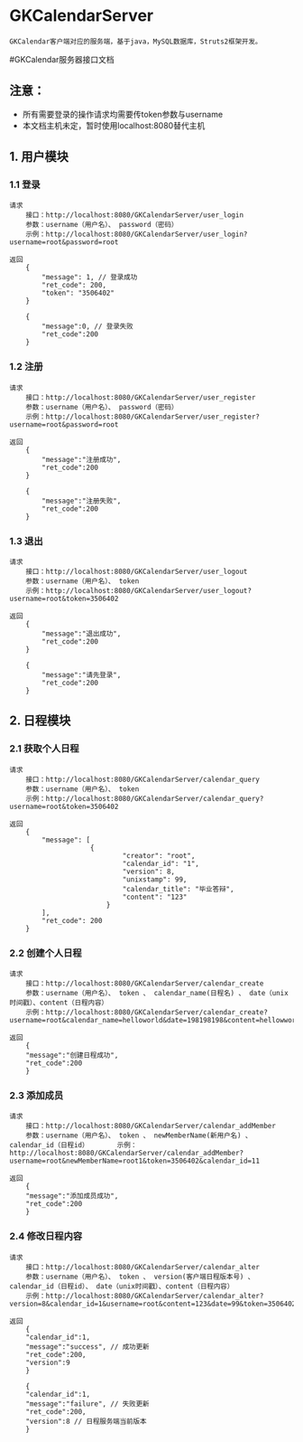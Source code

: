 # GKCalendarServer
	GKCalendar客户端对应的服务端，基于java，MySQL数据库，Struts2框架开发。



#GKCalendar服务器接口文档
## 注意：
* 所有需要登录的操作请求均需要传token参数与username
* 本文档主机未定，暂时使用localhost:8080替代主机


## 1. 用户模块

### 1.1 登录
	请求
		接口：http://localhost:8080/GKCalendarServer/user_login
		参数：username（用户名）、 password（密码）
		示例：http://localhost:8080/GKCalendarServer/user_login?username=root&password=root
	
	返回
		{
    		"message": 1, // 登录成功
    		"ret_code": 200,
    		"token": "3506402"
		}
		
		{
			"message":0, // 登录失败
			"ret_code":200
		}
		
### 1.2 注册
	请求
		接口：http://localhost:8080/GKCalendarServer/user_register
		参数：username（用户名）、 password（密码）
		示例：http://localhost:8080/GKCalendarServer/user_register?username=root&password=root
	
	返回
		{
			"message":"注册成功", 
			"ret_code":200
		}
		
		{
			"message":"注册失败", 
			"ret_code":200
		}
### 1.3 退出	
	请求
		接口：http://localhost:8080/GKCalendarServer/user_logout
		参数：username（用户名）、 token
		示例：http://localhost:8080/GKCalendarServer/user_logout?username=root&token=3506402
	
	返回
		{
			"message":"退出成功", 
			"ret_code":200
		}
		
		{
			"message":"请先登录", 
			"ret_code":200
		}

## 2. 日程模块

### 2.1 获取个人日程
	请求
		接口：http://localhost:8080/GKCalendarServer/calendar_query
		参数：username（用户名）、 token
		示例：http://localhost:8080/GKCalendarServer/calendar_query?username=root&token=3506402
	
	返回
		{
    		"message": [
       					{
            					"creator": "root",
            					"calendar_id": "1",
            					"version": 8,
            					"unixstamp": 99,
            					"calendar_title": "毕业答辩",
            					"content": "123"
     			 			}
    		],
    		"ret_code": 200
		}
		
### 2.2 创建个人日程
	请求
		接口：http://localhost:8080/GKCalendarServer/calendar_create
		参数：username（用户名）、 token 、 calendar_name(日程名) 、 date（unix时间戳）、content（日程内容）
		示例：http://localhost:8080/GKCalendarServer/calendar_create?username=root&calendar_name=helloworld&date=198198198&content=hellowworld!&token=3506402
	
	返回
		{
		"message":"创建日程成功",
		"ret_code":200
		}
		
### 2.3 添加成员
	请求
		接口：http://localhost:8080/GKCalendarServer/calendar_addMember
		参数：username（用户名）、 token 、 newMemberName(新用户名) 、 calendar_id（日程id）		示例：http://localhost:8080/GKCalendarServer/calendar_addMember?username=root&newMemberName=root1&token=3506402&calendar_id=11
	
	返回
		{
		"message":"添加成员成功",
		"ret_code":200
		}
		
### 2.4 修改日程内容
	请求
		接口：http://localhost:8080/GKCalendarServer/calendar_alter
		参数：username（用户名）、 token 、 version(客户端日程版本号) 、 calendar_id（日程id）、 date（unix时间戳）、content（日程内容）
		示例：http://localhost:8080/GKCalendarServer/calendar_alter?version=8&calendar_id=1&username=root&content=123&date=99&token=3506402
	
	返回
		{
		"calendar_id":1,
		"message":"success", // 成功更新
		"ret_code":200,
		"version":9
		}
		
		{
		"calendar_id":1,
		"message":"failure", // 失败更新
		"ret_code":200,
		"version":8 // 日程服务端当前版本
		}